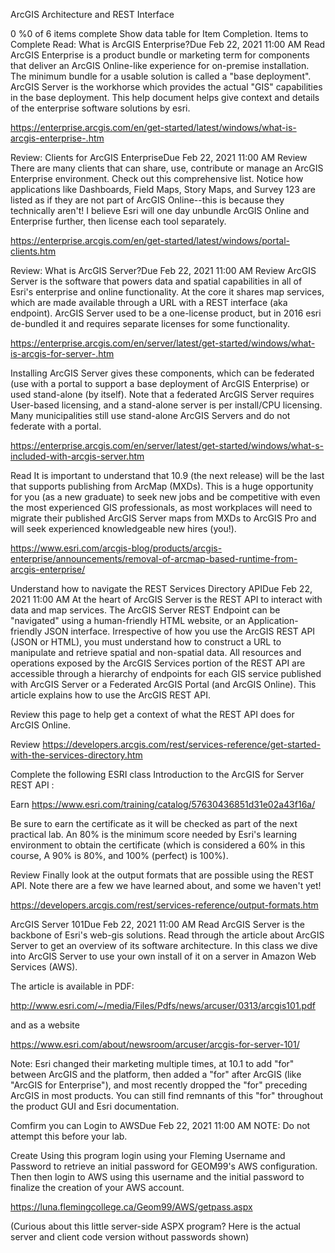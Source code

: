 ArcGIS Architecture and REST Interface
 
0 %0 of 6 items complete
Show data table for Item Completion.
Items to Complete
Read: What is ArcGIS Enterprise?Due Feb 22, 2021 11:00 AM
Read ArcGIS Enterprise is a product bundle or marketing term for components that deliver an ArcGIS Online-like experience for on-premise installation. The minimum bundle for a usable solution is called a "base deployment". ArcGIS Server is the workhorse which provides the actual "GIS" capabilities in the base deployment. This help document helps give context and details of the enterprise software solutions by esri. 

https://enterprise.arcgis.com/en/get-started/latest/windows/what-is-arcgis-enterprise-.htm

Review: Clients for ArcGIS EnterpriseDue Feb 22, 2021 11:00 AM
Review There are many clients that can share, use, contribute or manage an ArcGIS Enterprise environment. Check out this comprehensive list. Notice how applications like Dashboards, Field Maps, Story Maps, and Survey 123 are listed as if they are not part of ArcGIS Online--this is because they technically aren't! I believe Esri will one day unbundle ArcGIS Online and Enterprise further, then license each tool separately. 

https://enterprise.arcgis.com/en/get-started/latest/windows/portal-clients.htm

Review: What is ArcGIS Server?Due Feb 22, 2021 11:00 AM
Review ArcGIS Server is the software that powers data and spatial capabilities in all of Esri's enterprise and online functionality. At the core it shares map services, which are made available through a URL with a REST interface (aka endpoint).  ArcGIS Server used to be a one-license product, but in 2016 esri de-bundled it and requires separate licenses for some functionality.

https://enterprise.arcgis.com/en/server/latest/get-started/windows/what-is-arcgis-for-server-.htm 

Installing ArcGIS Server gives these components, which can be federated (use with a portal to support a base deployment of ArcGIS Enterprise) or used stand-alone (by itself). Note that a federated ArcGIS Server requires User-based licensing, and a stand-alone server is per install/CPU licensing. Many municipalities still use stand-alone ArcGIS Servers and do not federate with a portal. 

https://enterprise.arcgis.com/en/server/latest/get-started/windows/what-s-included-with-arcgis-server.htm

Read It is important to understand that 10.9 (the next release) will be the last that supports publishing from ArcMap (MXDs). This is a huge opportunity for you (as a new graduate) to seek new jobs and be competitive with even the most experienced GIS professionals, as most workplaces will need to migrate their published ArcGIS Server maps from MXDs to ArcGIS Pro and will seek experienced knowledgeable new hires (you!). 

https://www.esri.com/arcgis-blog/products/arcgis-enterprise/announcements/removal-of-arcmap-based-runtime-from-arcgis-enterprise/

Understand how to navigate the REST Services Directory APIDue Feb 22, 2021 11:00 AM
At the heart of ArcGIS Server is the REST API to interact with data and map services. The ArcGIS Server REST Endpoint can be "navigated" using a human-friendly HTML website, or an Application-friendly JSON interface. Irrespective of how you use the ArcGIS REST API (JSON or HTML), you must understand how to construct a URL to manipulate and retrieve spatial and non-spatial data. All resources and operations exposed by the ArcGIS Services portion of the REST API are accessible through a hierarchy of endpoints for each GIS service published with ArcGIS Server or a Federated ArcGIS Portal (and ArcGIS Online). This article explains how to use the ArcGIS REST API.

Review this page to help get a context of what the REST API does for ArcGIS Online.

Review https://developers.arcgis.com/rest/services-reference/get-started-with-the-services-directory.htm

Complete the following ESRI class Introduction to the ArcGIS for Server REST API :

Earn  https://www.esri.com/training/catalog/57630436851d31e02a43f16a/

Be sure to earn the certificate as it will be checked as part of the next practical lab. An 80% is the minimum score needed by Esri's learning environment to obtain the certificate (which is considered a 60% in this course, A 90% is 80%, and 100% (perfect) is 100%). 

Review Finally look at the output formats that are possible using the REST API. Note there are a few we have learned about, and some we haven't yet! 

https://developers.arcgis.com/rest/services-reference/output-formats.htm

ArcGIS Server 101Due Feb 22, 2021 11:00 AM
Read ArcGIS Server is the backbone of Esri's web-gis solutions. Read through the article about ArcGIS Server to get an overview of its software architecture. In this class we dive into ArcGIS Server to use your own install of it on a server in Amazon Web Services (AWS). 

The article is available in PDF:

http://www.esri.com/~/media/Files/Pdfs/news/arcuser/0313/arcgis101.pdf 

and as a website

https://www.esri.com/about/newsroom/arcuser/arcgis-for-server-101/  

Note: Esri changed their marketing multiple times, at 10.1 to add "for" between ArcGIS and the platform, then added a "for" after ArcGIS (like "ArcGIS for Enterprise"), and most recently dropped the "for" preceding ArcGIS in most products. You can still find remnants of this "for" throughout the product GUI and Esri documentation.

Comfirm you can Login to AWSDue Feb 22, 2021 11:00 AM
NOTE: Do not attempt this before your lab. 

Create Using this program login using your Fleming Username and Password to retrieve an initial password for GEOM99's AWS configuration. Then then login to AWS using this username and the initial password to finalize the creation of your AWS account.

https://luna.flemingcollege.ca/Geom99/AWS/getpass.aspx

(Curious about this little server-side ASPX program? Here is the actual server and client code version without passwords shown)
